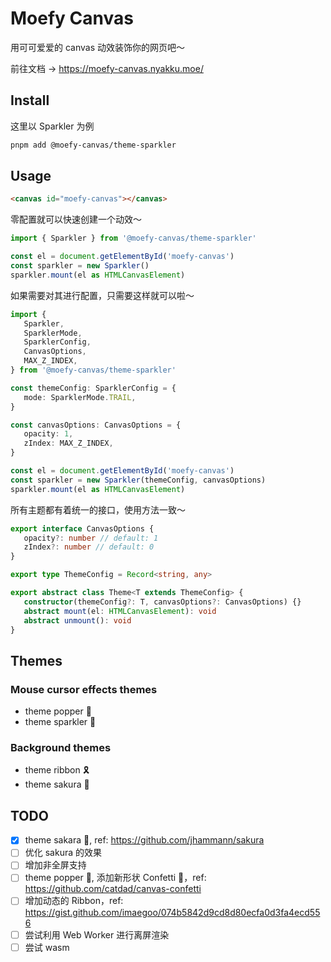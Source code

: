 # Moefy Canvas

用可可爱爱的 canvas 动效装饰你的网页吧～

前往文档 → <https://moefy-canvas.nyakku.moe/>

## Install

这里以 Sparkler 为例

```bash
pnpm add @moefy-canvas/theme-sparkler
```

## Usage

```html
<canvas id="moefy-canvas"></canvas>
```

零配置就可以快速创建一个动效～

```ts
import { Sparkler } from '@moefy-canvas/theme-sparkler'

const el = document.getElementById('moefy-canvas')
const sparkler = new Sparkler()
sparkler.mount(el as HTMLCanvasElement)
```

如果需要对其进行配置，只需要这样就可以啦～

```ts
import {
   Sparkler,
   SparklerMode,
   SparklerConfig,
   CanvasOptions,
   MAX_Z_INDEX,
} from '@moefy-canvas/theme-sparkler'

const themeConfig: SparklerConfig = {
   mode: SparklerMode.TRAIL,
}

const canvasOptions: CanvasOptions = {
   opacity: 1,
   zIndex: MAX_Z_INDEX,
}

const el = document.getElementById('moefy-canvas')
const sparkler = new Sparkler(themeConfig, canvasOptions)
sparkler.mount(el as HTMLCanvasElement)
```

所有主题都有着统一的接口，使用方法一致～

```ts
export interface CanvasOptions {
   opacity?: number // default: 1
   zIndex?: number // default: 0
}

export type ThemeConfig = Record<string, any>

export abstract class Theme<T extends ThemeConfig> {
   constructor(themeConfig?: T, canvasOptions?: CanvasOptions) {}
   abstract mount(el: HTMLCanvasElement): void
   abstract unmount(): void
}
```

## Themes

### Mouse cursor effects themes

-  theme popper :tada:
-  theme sparkler :sparkler:

### Background themes

-  theme ribbon :reminder_ribbon:
-  theme sakura :cherry_blossom:

## TODO

-  [x] theme sakara :cherry_blossom:, ref: <https://github.com/jhammann/sakura>
-  [ ] 优化 sakura 的效果
-  [ ] 增加非全屏支持
-  [ ] theme popper :tada:, 添加新形状 Confetti 🎊，ref: <https://github.com/catdad/canvas-confetti>
-  [ ] 增加动态的 Ribbon，ref: <https://gist.github.com/imaegoo/074b5842d9cd8d80ecfa0d3fa4ecd556>
-  [ ] 尝试利用 Web Worker 进行离屏渲染
-  [ ] 尝试 wasm
